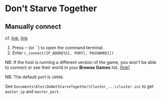 # Don't Starve Together

## Manually connect 

cf. [link](https://forums.kleientertainment.com/forums/topic/84885-lan-connection-issues/),
[link](https://nodecraft.com/support/games/dont-starve-together/how-to-manually-connect-to-your-server)

1. Press <kbd>~</kbd> (or <kbd>`</kbd>) to open the command terminal.
2. Enter `c_connect(IP_ADDRESS[, PORT[, PASSWORD]])`

NB: If the host is running a different version of the game, you won't be able to connect or see their world in your **Browse Games** list. [[link](https://forums.kleientertainment.com/forums/topic/42693-stuck-on-old-version-server-mismatch/)]

NB: The default port is `10999`.

See `Documents\Klei\DoNotStarveTogether\Cluster_...\cluster.ini` to get `master_ip` and `master_port`.
